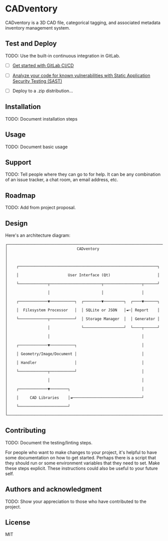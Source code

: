 # CADventory

CADventory is a 3D CAD file, categorical tagging, and associated metadata inventory management system.

## Test and Deploy

TODO: Use the built-in continuous integration in GitLab.

- [ ] [Get started with GitLab CI/CD](https://docs.gitlab.com/ee/ci/quick_start/index.html)
- [ ] [Analyze your code for known vulnerabilities with Static Application Security Testing (SAST)](https://docs.gitlab.com/ee/user/application_security/sast/)
- [ ] Deploy to a .zip distribution...


## Installation

TODO: Document installation steps


## Usage

TODO: Document basic usage


## Support

TODO: Tell people where they can go to for help. It can be any combination of an issue tracker, a chat room, an email address, etc.


## Roadmap

TODO: Add from project proposal.


## Design

Here's an architecture diagram:

```
┌──────────────────────────────────────────────────────────────────────┐
│                               CADventory                             │
│                                                                      │
│    ┌──────────────────────────────────────────────────────────────┐  │
│    │                      User Interface (Qt)                     │  │
│    └─────────────┬───────────────────────┬─────────────────┬──────┘  │
│                  │                       │                 │         │
│    ┌─────────────▼───────────┐  ┌────────▼─────────┐  ┌────▼──────┐  │
│    │  Filesystem Processor   │  │ SQLite or JSON   │◄─│ Report    │  │
│    └─────────────┬───────────┘  │ Storage Manager  │  │ Generator │  │
│                  │              └──────────────────┘  └────┬──────┘  │
│                  │                                         │         │
│    ┌─────────────▼───────────┐                             │         │
│    │ Geometry/Image/Document │                             │         │
│    │ Handler                 │                             │         │
│    └─────────────┬───────────┘                             │         │
│                  │                                         │         │
│    ┌─────────────▼────────┐                                │         │
│    │     CAD Libraries    │◄───────────────────────────────┘         │
│    └──────────────────────┘                                          │
└──────────────────────────────────────────────────────────────────────┘
```


## Contributing

TODO: Document the testing/linting steps.

For people who want to make changes to your project, it's helpful to have some documentation on how to get started. Perhaps there is a script that they should run or some environment variables that they need to set. Make these steps explicit. These instructions could also be useful to your future self.


## Authors and acknowledgment

TODO: Show your appreciation to those who have contributed to the project.

## License

MIT

